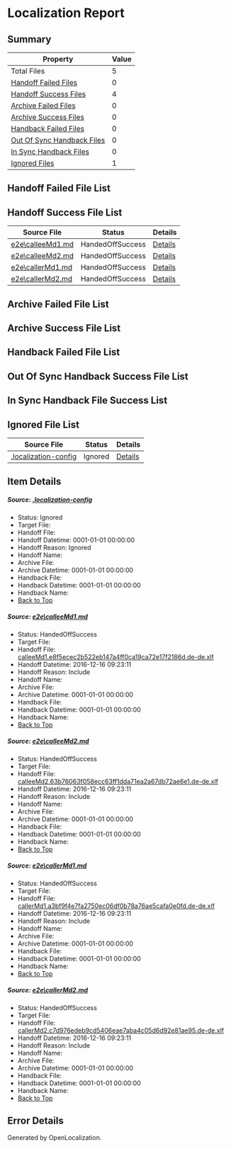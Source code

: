 # <a name='report-top'></a> Localization Report

## Summary
 Property | Value 
 -------- | ----- 
 Total Files | 5
[ Handoff Failed Files ](#handoff-failed-list)| 0
[ Handoff Success Files ](#handoff-success-list)| 4
[ Archive Failed Files ](#archive-failed-list)| 0
[ Archive Success Files ](#archive-success-list)| 0
[ Handback Failed Files ](#handback-failed-list)| 0
[ Out Of Sync Handback Files ](#outofsync-handback-success-list)| 0
[ In Sync Handback Files ](#insync-handback-success-list)| 0
[ Ignored Files ](#ignored-list)| 1

## <a name='handoff-failed-list'></a> Handoff Failed File List

## <a name='handoff-success-list'></a> Handoff Success File List
 Source File | Status | Details 
 ----------- | ------ | ------- 
 [e2e\calleeMd1.md](https://github.com/OpenLocalizationTestOrg/ol-test0/blob/b74b64fb6f5ef4eb09801c7c78f6845efeb42e41/e2e/calleeMd1.md) | HandedOffSuccess | [Details](#e8f98374bdd400bde04a6638a81ef5cbb7e934b71)
 [e2e\calleeMd2.md](https://github.com/OpenLocalizationTestOrg/ol-test0/blob/b74b64fb6f5ef4eb09801c7c78f6845efeb42e41/e2e/calleeMd2.md) | HandedOffSuccess | [Details](#77eca31bb7e9e909fe5d29bb7047c3d0f2548d6b2)
 [e2e\callerMd1.md](https://github.com/OpenLocalizationTestOrg/ol-test0/blob/b74b64fb6f5ef4eb09801c7c78f6845efeb42e41/e2e/callerMd1.md) | HandedOffSuccess | [Details](#518d71905f400d207c4855fe556d509f4ceca13a3)
 [e2e\callerMd2.md](https://github.com/OpenLocalizationTestOrg/ol-test0/blob/b74b64fb6f5ef4eb09801c7c78f6845efeb42e41/e2e/callerMd2.md) | HandedOffSuccess | [Details](#ccf17c05c98d7d8c0a5c0010e5d99273467077a14)

## <a name='archive-failed-list'></a> Archive Failed File List

## <a name='archive-success-list'></a> Archive Success File List

## <a name='handback-failed-list'></a> Handback Failed File List

## <a name='outofsync-handback-success-list'></a> Out Of Sync Handback Success File List

## <a name='insync-handback-success-list'></a> In Sync Handback File Success List

## <a name='ignored-list'></a> Ignored File List
 Source File | Status | Details 
 ----------- | ------ | ------- 
 [.localization-config](https://github.com/OpenLocalizationTestOrg/ol-test0/blob/b74b64fb6f5ef4eb09801c7c78f6845efeb42e41/.localization-config) | Ignored | [Details](#cb0632cf59c1387fc1742bfb9fa3c47f87e2e5c90)

## Item Details
##### <a name='cb0632cf59c1387fc1742bfb9fa3c47f87e2e5c90'></a> Source: [.localization-config](https://github.com/OpenLocalizationTestOrg/ol-test0/blob/b74b64fb6f5ef4eb09801c7c78f6845efeb42e41/.localization-config)
* Status: Ignored
* Target File: 
* Handoff File: 
* Handoff Datetime: 0001-01-01 00:00:00
* Handoff Reason: Ignored
* Handoff Name: 
* Archive File: 
* Archive Datetime: 0001-01-01 00:00:00
* Handback File: 
* Handback Datetime: 0001-01-01 00:00:00
* Handback Name: 
* [Back to Top](#report-top)

##### <a name='e8f98374bdd400bde04a6638a81ef5cbb7e934b71'></a> Source: [e2e\calleeMd1.md](https://github.com/OpenLocalizationTestOrg/ol-test0/blob/b74b64fb6f5ef4eb09801c7c78f6845efeb42e41/e2e/calleeMd1.md)
* Status: HandedOffSuccess
* Target File: 
* Handoff File: [calleeMd1.e8f5ecec2b522eb147a4ff0ca19ca72e17f2186d.de-de.xlf](https://github.com/OpenLocalizationTestOrg/ol-test0-handoff/blob/0a0d994292c6a390eabc586994d6a0ace4f2c45f/ol-handoff/OpenLocalizationTestOrg/ol-test0-dede/xinjiang/ht/calleeMd1.e8f5ecec2b522eb147a4ff0ca19ca72e17f2186d.de-de.xlf)
* Handoff Datetime: 2016-12-16 09:23:11
* Handoff Reason: Include
* Handoff Name: 
* Archive File: 
* Archive Datetime: 0001-01-01 00:00:00
* Handback File: 
* Handback Datetime: 0001-01-01 00:00:00
* Handback Name: 
* [Back to Top](#report-top)

##### <a name='77eca31bb7e9e909fe5d29bb7047c3d0f2548d6b2'></a> Source: [e2e\calleeMd2.md](https://github.com/OpenLocalizationTestOrg/ol-test0/blob/b74b64fb6f5ef4eb09801c7c78f6845efeb42e41/e2e/calleeMd2.md)
* Status: HandedOffSuccess
* Target File: 
* Handoff File: [calleeMd2.63b76063f058ecc63ff1dda71ea2a67db72ae6e1.de-de.xlf](https://github.com/OpenLocalizationTestOrg/ol-test0-handoff/blob/0a0d994292c6a390eabc586994d6a0ace4f2c45f/ol-handoff/OpenLocalizationTestOrg/ol-test0-dede/xinjiang/ht/calleeMd2.63b76063f058ecc63ff1dda71ea2a67db72ae6e1.de-de.xlf)
* Handoff Datetime: 2016-12-16 09:23:11
* Handoff Reason: Include
* Handoff Name: 
* Archive File: 
* Archive Datetime: 0001-01-01 00:00:00
* Handback File: 
* Handback Datetime: 0001-01-01 00:00:00
* Handback Name: 
* [Back to Top](#report-top)

##### <a name='518d71905f400d207c4855fe556d509f4ceca13a3'></a> Source: [e2e\callerMd1.md](https://github.com/OpenLocalizationTestOrg/ol-test0/blob/b74b64fb6f5ef4eb09801c7c78f6845efeb42e41/e2e/callerMd1.md)
* Status: HandedOffSuccess
* Target File: 
* Handoff File: [callerMd1.a3bf9f4e7fa2750ec06df0b78a76ae5cafa0e0fd.de-de.xlf](https://github.com/OpenLocalizationTestOrg/ol-test0-handoff/blob/0a0d994292c6a390eabc586994d6a0ace4f2c45f/ol-handoff/OpenLocalizationTestOrg/ol-test0-dede/xinjiang/ht/callerMd1.a3bf9f4e7fa2750ec06df0b78a76ae5cafa0e0fd.de-de.xlf)
* Handoff Datetime: 2016-12-16 09:23:11
* Handoff Reason: Include
* Handoff Name: 
* Archive File: 
* Archive Datetime: 0001-01-01 00:00:00
* Handback File: 
* Handback Datetime: 0001-01-01 00:00:00
* Handback Name: 
* [Back to Top](#report-top)

##### <a name='ccf17c05c98d7d8c0a5c0010e5d99273467077a14'></a> Source: [e2e\callerMd2.md](https://github.com/OpenLocalizationTestOrg/ol-test0/blob/b74b64fb6f5ef4eb09801c7c78f6845efeb42e41/e2e/callerMd2.md)
* Status: HandedOffSuccess
* Target File: 
* Handoff File: [callerMd2.c7d976edeb9cd5406eae7aba4c05d6d92e81ae95.de-de.xlf](https://github.com/OpenLocalizationTestOrg/ol-test0-handoff/blob/0a0d994292c6a390eabc586994d6a0ace4f2c45f/ol-handoff/OpenLocalizationTestOrg/ol-test0-dede/xinjiang/ht/callerMd2.c7d976edeb9cd5406eae7aba4c05d6d92e81ae95.de-de.xlf)
* Handoff Datetime: 2016-12-16 09:23:11
* Handoff Reason: Include
* Handoff Name: 
* Archive File: 
* Archive Datetime: 0001-01-01 00:00:00
* Handback File: 
* Handback Datetime: 0001-01-01 00:00:00
* Handback Name: 
* [Back to Top](#report-top)


## Error Details

Generated by OpenLocalization.

